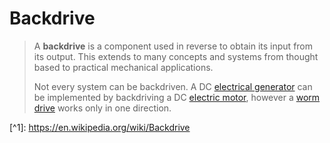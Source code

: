 # Backdrive

> A **backdrive** is a component used in reverse to obtain its input from its output. This extends to many concepts and systems from thought based to practical mechanical applications.
>
> Not every system can be backdriven. A DC [electrical generator](https://en.wikipedia.org/wiki/Electrical_generator "Electrical generator") can be implemented by backdriving a DC [electric motor](https://en.wikipedia.org/wiki/Electric_motor "Electric motor"), however a [worm drive](https://en.wikipedia.org/wiki/Worm_drive "Worm drive") works only in one direction.

\[^1\]: <https://en.wikipedia.org/wiki/Backdrive>